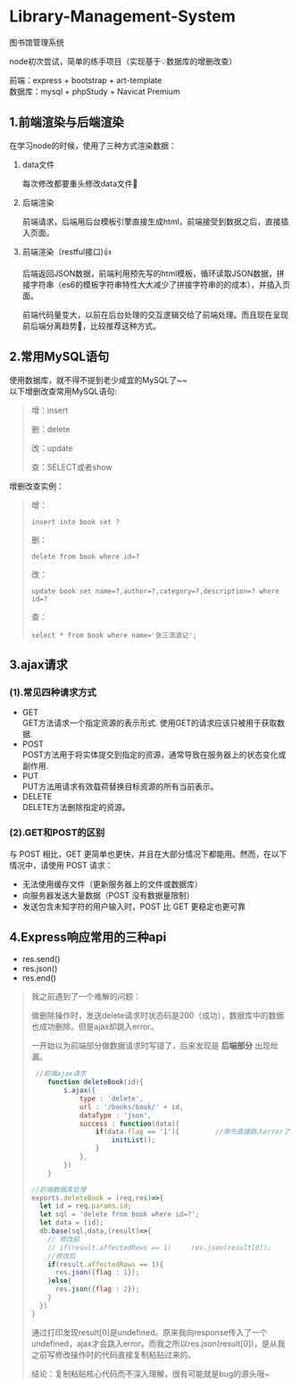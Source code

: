 # Library-Management-System

 图书馆管理系统

node初次尝试，简单的练手项目（实现基于:bulb:数据库的增删改查）

前端：express + bootstrap + art-template  
数据库：mysql + phpStudy + Navicat Premium

## 1.前端渲染与后端渲染

在学习node的时候，使用了三种方式渲染数据：

1. data文件

   每次修改都要重头修改data文件:poop:

2. 后端渲染

   前端请求，后端用后台模板引擎直接生成html，前端接受到数据之后，直接插入页面。

3. 前端渲染（restful接口):thumbsup:

   后端返回JSON数据，前端利用预先写的html模板，循环读取JSON数据，拼接字符串（es6的模板字符串特性大大减少了拼接字符串的的成本），并插入页面。

   前端代码量变大，以前在后台处理的交互逻辑交给了前端处理。而且现在呈现前后端分离趋势:dizzy:，比较推荐这种方式。

## 2.常用MySQL语句

使用数据库，就不得不提到老少咸宜的MySQL了~~  
以下增删改查常用MySQL语句:

>
>增：insert
>
>删：delete
>
>改：update
>
>查：SELECT或者show
>

增删改查实例：

>
>增：
>
>```mysql
>insert into book set ?
>```
>
>删：
>
>```mysql
>delete from book where id=?
>```
>
>改：
>
>```mysql
>update book set name=?,author=?,category=?,description=? where id=?
>```
>
>查：
>
>```mysql
>select * from book where name='张三流浪记';
>```
>

## 3.ajax请求

### (1).常见四种请求方式

+ GET  
  GET方法请求一个指定资源的表示形式. 使用GET的请求应该只被用于获取数据.
+ POST  
  POST方法用于将实体提交到指定的资源，通常导致在服务器上的状态变化或副作用.
+ PUT  
  PUT方法用请求有效载荷替换目标资源的所有当前表示。
+ DELETE  
  DELETE方法删除指定的资源。

### (2).GET和POST的区别

与 POST 相比，GET 更简单也更快，并且在大部分情况下都能用。然而，在以下情况中，请使用 POST 请求：

+ 无法使用缓存文件（更新服务器上的文件或数据库）
+ 向服务器发送大量数据（POST 没有数据量限制）
+ 发送包含未知字符的用户输入时，POST 比 GET 更稳定也更可靠

## 4.Express响应常用的三种api

+ res.send()
+ res.json()
+ res.end()
  
> 我之前遇到了一个难解的问题：
>
> 做删除操作时，发送delete请求时状态码是200（成功），数据库中的数据也成功删除。但是ajax却跳入error。
>
> 一开始以为前端部分做数据请求时写错了，后来发现是 **后端部分** 出现纰漏。
>
> ```js
>  //前端ajax请求
>     function deleteBook(id){
>         $.ajax({
>             type : 'delete',
>             url : '/books/book/' + id,
>             dataType : 'json',
>             success : function(data){
>                 if(data.flag == '1'){         //原先直接跳入error了
>                     initList();
>                 }
>             },
>         })
>     }
> ```
>
> 
>
> ```js
> //后端数据库处理
> exports.deleteBook = (req,res)=>{
>   let id = req.params.id;
>   let sql = 'delete from book where id=?';
>   let data = [id];
>   db.base(sql,data,(result)=>{
>     // 修改前
>     // if(result.affectedRows == 1)     res.json(result[0]);
>     //修改后
>     if(result.affectedRows == 1){
>       res.json({flag : 1});
>     }else{
>       res.json({flag : 2});
>     } 
>   }) 
> }
> ```
>
>  通过打印发现result[0]是undefined。原来我向response传入了一个undefined，ajax才会跳入error。而我之所以res.json(result[0])，是从我之前写修改操作时的代码直接复制粘贴过来的。
>
> 结论：复制粘贴核心代码而不深入理解，很有可能就是bug的源头哦~
>

